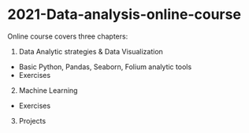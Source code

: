 # 2021-Data-analysis-online-course

Online course covers three chapters: 

1) Data Analytic strategies & Data Visualization
- Basic Python, Pandas, Seaborn, Folium analytic tools 
- Exercises

2) Machine Learning
- Exercises

3) Projects 
